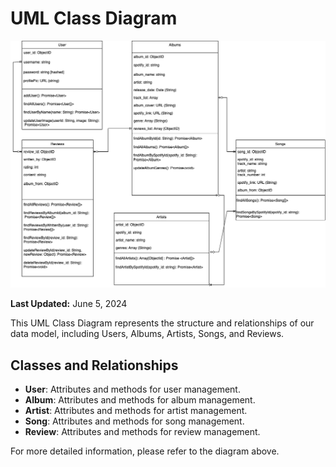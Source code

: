 # UML Class Diagram

![UML Class Diagram](./docs/UML_Class_Diagram.png)

**Last Updated:** June 5, 2024

This UML Class Diagram represents the structure and relationships of our data model, including Users, Albums, Artists, Songs, and Reviews.

## Classes and Relationships

- **User**: Attributes and methods for user management.
- **Album**: Attributes and methods for album management.
- **Artist**: Attributes and methods for artist management.
- **Song**: Attributes and methods for song management.
- **Review**: Attributes and methods for review management.

For more detailed information, please refer to the diagram above.
